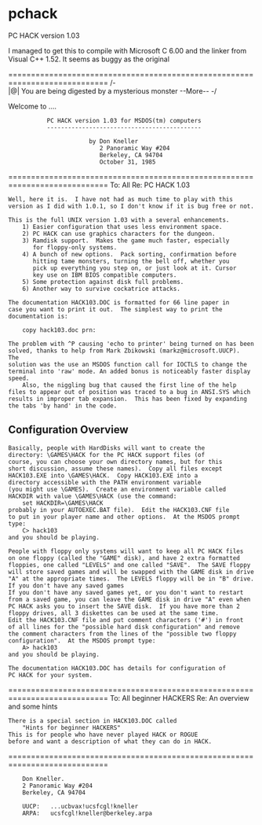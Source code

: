 # pchack
PC HACK version 1.03

I managed to get this to compile with Microsoft C 6.00 and the linker 
from Visual C++ 1.52.  It seems as buggy as the original

============================================================================
/-\
|@|  You are being digested by a mysterious monster --More--
\-/
  
  
Welcome to ....


               PC HACK version 1.03 for MSDOS(tm) computers
               --------------------------------------------

                           by Don Kneller
                              2 Panoramic Way #204
                              Berkeley, CA 94704
                              October 31, 1985


============================================================================
To: All
Re: PC HACK 1.03

	Well, here it is.  I have not had as much time to play with this
	version as I did with 1.0.1, so I don't know if it is bug free or not.

	This is the full UNIX version 1.03 with a several enhancements.
		1) Easier configuration that uses less environment space.
		2) PC HACK can use graphics characters for the dungeon.
		3) Ramdisk support.  Makes the game much faster, especially
		   for floppy-only systems.
		4) A bunch of new options.  Pack sorting, confirmation before
		   hitting tame monsters, turning the bell off, whether you
		   pick up everything you step on, or just look at it. Cursor
		   key use on IBM BIOS compatible computers.
		5) Some protection against disk full problems.
		6) Another way to survive cockatrice attacks.

	The documentation HACK103.DOC is formatted for 66 line paper in
	case you want to print it out.  The simplest way to print the
	documentation is:

		copy hack103.doc prn:

	The problem with ^P causing 'echo to printer' being turned on has been
	solved, thanks to help from Mark Zbikowski (markz@microsoft.UUCP).  The
	solution was the use an MSDOS function call for IOCTLS to change the
	terminal into 'raw' mode. An added bonus is noticeably faster display
	speed.
		Also, the niggling bug that caused the first line of the help
	files to appear out of position was traced to a bug in ANSI.SYS which
	results in improper tab expansion.  This has been fixed by expanding
	the tabs 'by hand' in the code.


Configuration Overview
----------------------

	Basically, people with HardDisks will want to create the
	directory: \GAMES\HACK for the PC HACK support files (of
	course, you can choose your own directory names, but for this
	short discussion, assume these names).  Copy all files except
	HACK103.EXE into \GAMES\HACK.  Copy HACK103.EXE into a
	directory accessible with the PATH environment variable
	(you might use \GAMES).  Create an environment variable called
	HACKDIR with value \GAMES\HACK (use the command:
		set HACKDIR=\GAMES\HACK
	probably in your AUTOEXEC.BAT file).  Edit the HACK103.CNF file
	to put in your player name and other options.  At the MSDOS prompt
	type:
		C> hack103
	and you should be playing.
	
	People with floppy only systems will want to keep all PC HACK files
	on one floppy (called the "GAME" disk), and have 2 extra formatted
	floppies, one called "LEVELS" and one called "SAVE".  The SAVE floppy
	will store saved games and will be swapped with the GAME disk in drive
	"A" at the appropriate times.  The LEVELS floppy will be in "B" drive.  If you don't have any saved games
	If you don't have any saved games yet, or you don't want to restart
	from a saved game, you can leave the GAME disk in drive "A" even when
	PC HACK asks you to insert the SAVE disk.  If you have more than 2
	floppy drives, all 3 diskettes can be used at the same time.
	Edit the HACK103.CNF file and put comment characters ('#') in front
	of all lines for the "possible hard disk configuration" and remove
	the comment characters from the lines of the "possible two floppy
	configuration".  At the MSDOS prompt type:
		A> hack103
	and you should be playing.

	The documentation HACK103.DOC has details for configuration of
	PC HACK for your system.


============================================================================
To: All beginner HACKERS
Re: An overview and some hints

	There is a special section in HACK103.DOC called
		"Hints for beginner HACKERS"
	This is for people who have never played HACK or ROGUE
	before and want a description of what they can do in HACK.

============================================================================


		Don Kneller.
		2 Panoramic Way #204
		Berkeley, CA 94704

		UUCP:	...ucbvax!ucsfcgl!kneller
		ARPA:	ucsfcgl!kneller@berkeley.arpa
